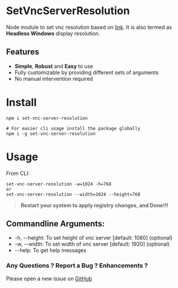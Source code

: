 SetVncServerResolution
===

Node module to set vnc resolution based on [link](https://superuser.com/a/1334787). 
It is also termed as **Headless Windows** display resolution.  

Features
--------

* **Simple**, **Robust** and **Easy** to use
* Fully customizable by providing different sets of arguments
* No manual intervention required

# Install
```shell
npm i set-vnc-server-resolution

# For easier cli usage install the package globally
npm i -g set-vnc-server-resolution
```

# Usage

From CLI:

```shell
set-vnc-server-resolution -w=1024 -h=768
or
set-vnc-server-resolution --width=1024 --height=768
```

> **Restart your system to apply registry changes, and Done!!!**

## Commandline Arguments:
* -h, --height: To set height of vnc server [default: 1080] (optional)
* -w, --width: To set width of vnc server [default: 1920] (optional)
* --help: To get help messages

### Any Questions ? Report a Bug ? Enhancements ?
Please open a new issue on [GitHub](https://github.com/shoaibmansoor/SetVnvResolution/issues)
